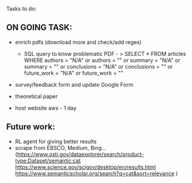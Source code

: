 Tasks to do:

## ON GOING TASK:
- enrich pdfs (download more and check/add regex)
    - SQL query to know problematic PDF - > 
        SELECT * FROM articles WHERE authors = "N/A" or authors = "" or summary = "N/A" or summary = "" or conclusions = "N/A" or conclusions = "" or future_work = "N/A" or future_work = ""

- survey/feedback form and update Google Form
- theoretical paper
- host website aws - 1 day


## Future work:
- RL agent for giving better results
- scrape from EBSCO, Medium, Bing... (https://www.osti.gov/dataexplorer/search/product-type:Dataset/semantic:cat
https://www.science.gov/scigov/desktop/en/results.html
https://www.semanticscholar.org/search?q=cat&sort=relevance
)

